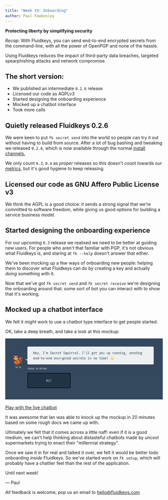 ```yaml
---
title: "Week 19: Onboarding"
author: Paul Fawkesley
---
```

**Protecting liberty by simplifying security**

_Recap_: With Fluidkeys, you can send end-to-end encrypted secrets from the command-line, with all the power of OpenPGP and none of the hassle.

Using Fluidkeys reduces the impact of third-party data breaches, targeted spearphishing attacks and network compromise.

## The short version:

* We published an intermediate `0.2.6` release
* Licensed our code as AGPLv3
* Started designing the onboarding experience
* Mocked up a chatbot interface
* Took more calls

## Quietly released Fluidkeys 0.2.6

We were keen to put `fk secret send` into the world so people can try it out without having to build from source. After a lot of bug bashing and tweaking we released `0.2.6`, which is now available through the normal [install channels.](https://download.fluidkeys.com)

We only count `0.3`, `0.4` as *proper* releases so this doesn't count towards our [metrics](https://fluidkeys-dashboard.herokuapp.com), but it's good hygiene to keep releasing.

## Licensed our code as GNU Affero Public License v3

We think the AGPL is a good choice: it sends a strong signal that we're committed to software freedom, while giving us good options for building a service business model.

## Started designing the onboarding experience

For our upcoming `0.3` release we realised we need to be better at guiding new users. For people who aren't that familiar with PGP, it's not obvious what Fluidkeys *is*, and staring at `fk --help` doesn't answer that either.

We've been mocking up a few ways of onboarding new people: helping them to discover what Fluidkeys can do by creating a key and actually *doing* something with it.

Now that we've got `fk secret send` and `fk secret receive` we're designing the onboarding around that: some sort of bot you can interact with to show that it's working.

## Mocked up a chatbot interface

We felt it *might* work to use a chatbot type interface to get people started.

OK, take a deep breath, and take a look at this mockup:

![A cartoon squirrel with a chat bubble](images/2018-12-17-secret-squirrel.png)

[Play with the live chatbot](https://landbot.io/u/H-112432-MJ5YDOCDSN1Y5SGH/index.html)

It was awesome that Ian was able to knock up the mockup in 20 minutes based on some rough docs we came up with.

Ultimately we felt that it comes across a little naff: even if it *is* a good medium, we can't help thinking about distasteful chatbots made by uncool supermarkets trying to enact their "millennial strategy".

Once we saw it in for real and talked it over, we felt it would be better todo onboarding *inside* Fluidkeys. So we've started work on `fk setup`, which will probably have a chattier feel than the rest of the application.

Until next week!

— Paul

*All* feedback is welcome, pop us an email to
[hello@fluidkeys.com](mailto:hello@fluidkeys.com)
